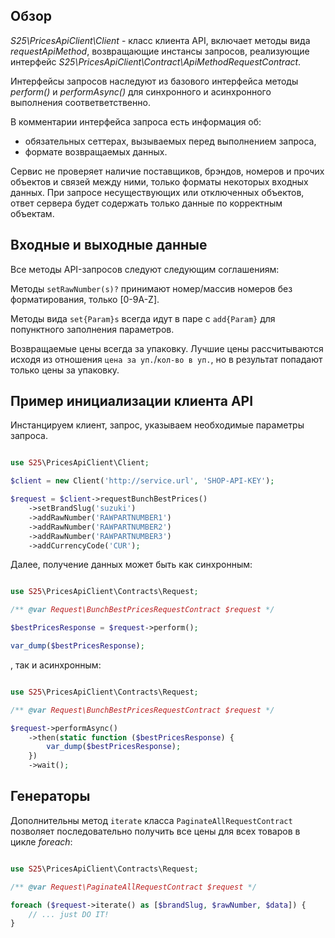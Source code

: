 ## Обзор

_S25\PricesApiClient\Client_ - класс клиента API, включает методы вида _requestApiMethod_,
возвращающие инстансы запросов, реализующие интерфейс _S25\PricesApiClient\Contract\ApiMethodRequestContract_.

Интерфейсы запросов наследуют из базового интерфейса методы _perform()_ и _performAsync()_
для синхронного и асинхронного выполнения соответветственно.

В комментарии интерфейса запроса есть информация об:
* обязательных сеттерах, вызываемых перед выполнением запроса,
* формате возвращаемых данных.

Сервис не проверяет наличие поставщиков, брэндов, номеров и прочих объектов и связей между ними,
 только форматы некоторых входных данных.
При запросе несуществующих или отключенных объектов,
 ответ сервера будет содержать только данные по корректным объектам.


## Входные и выходные данные

Все методы API-запросов следуют следующим соглашениям:

Методы `setRawNumber(s)?` принимают номер/массив номеров без форматирования, только [0-9A-Z].

Методы вида `set{Param}s` всегда идут в паре с `add{Param}` для попунктного заполнения параметров.

Возвращаемые цены всегда за упаковку.
Лучшие цены рассчитываются исходя из отношения `цена за уп.`/`кол-во в уп.`,
но в результат попадают только цены за упаковку.


## Пример инициализации клиента API

Инстанцируем клиент, запрос, указываем необходимые параметры запроса.

```php

use S25\PricesApiClient\Client;

$client = new Client('http://service.url', 'SHOP-API-KEY');

$request = $client->requestBunchBestPrices()
    ->setBrandSlug('suzuki')
    ->addRawNumber('RAWPARTNUMBER1')
    ->addRawNumber('RAWPARTNUMBER2')
    ->addRawNumber('RAWPARTNUMBER3')
    ->addCurrencyCode('CUR');

```

Далее, получение данных может быть как синхронным:

```php

use S25\PricesApiClient\Contracts\Request;

/** @var Request\BunchBestPricesRequestContract $request */

$bestPricesResponse = $request->perform();

var_dump($bestPricesResponse);

```

, так и асинхронным:

```php

use S25\PricesApiClient\Contracts\Request;

/** @var Request\BunchBestPricesRequestContract $request */

$request->performAsync()
    ->then(static function ($bestPricesResponse) {
        var_dump($bestPricesResponse);
    })
    ->wait();

```

## Генераторы

Дополнительны метод `iterate` класса `PaginateAllRequestContract`
позволяет последовательно получить все цены для всех товаров в цикле _foreach_:
```php

use S25\PricesApiClient\Contracts\Request;

/** @var Request\PaginateAllRequestContract $request */

foreach ($request->iterate() as [$brandSlug, $rawNumber, $data]) {
    // ... just DO IT! 
}
```
